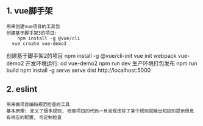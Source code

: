 ## 1. vue脚手架

	用来创建vue项目的工具包
	创建基于脚手架3的项目:
	    npm install -g @vue/cli
      vue create vue-demo3
  创建基于脚手架2的项目
      npm install -g @vue/cli-init
	    vue init webpack vue-demo2
	开发环境运行:
	    cd vue-demo2
	    npm run dev
	生产环境打包发布
	    npm run build
	    npm install -g serve
	    serve dist
	    http://localhost:5000

## 2. eslint
    用来做项目编码规范检查的工具
    基本原理: 定义了很多规则, 检查项目的代码一旦发现违背了某个规则就输出相应的提示信息
    有相应的配置, 可定制检查
